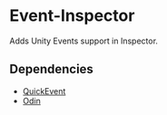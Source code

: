# Event-Inspector
Adds Unity Events support in Inspector.

## Dependencies
- [QuickEvent](https://assetstore.unity.com/packages/tools/visual-scripting/quickevent-persistent-callback-system-53869)
- [Odin](https://assetstore.unity.com/packages/tools/utilities/odin-inspector-and-serializer-89041)
